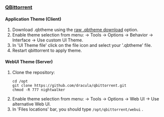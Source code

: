 ### [QBittorrent](https://www.qbittorrent.org/)

#### Application Theme (Client)

1. Download .qbtheme using the [raw .qbtheme download](https://github.com/dracula/qbittorrent/raw/master/qbittorrent.qbtheme) option.
2. Enable theme selection from menu: → Tools → Options → Behavior → Interface → Use custom UI Theme.
3. In 'UI Theme file' click on the file icon and select your '.qbtheme' file.
4. Restart qbittorrent to apply theme.

#### WebUI Theme (Server)

1. Clone the repository:
    ```
    cd /opt
    git clone https://github.com/dracula/qbittorrent.git
    chmod -R 777 nightwalker
    ```
2. Enable theme selection from menu: → Tools → Options → Web UI → Use alternative Web UI.
3. In 'Files locations' bar, you should type `/opt/qbittorrent/webui` .
